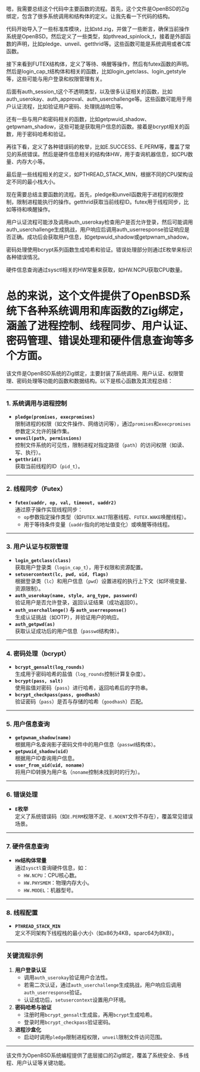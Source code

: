 嗯，我需要总结这个代码中主要函数的流程。首先，这个文件是OpenBSD的Zig绑定，包含了很多系统调用和结构体的定义。让我先看一下代码的结构。

代码开始导入了一些标准库模块，比如std.zig，并做了一些断言，确保当前操作系统是OpenBSD。然后定义了一些类型，如pthread_spinlock_t，接着是外部函数的声明，比如pledge、unveil、getthrid等。这些函数可能是系统调用或者C库函数。

接下来看到FUTEX结构体，定义了等待、唤醒等操作，然后有futex函数的声明。然后是login_cap_t结构体和相关的函数，比如login_getclass、login_getstyle等，这些可能与用户登录和权限管理有关。

后面有auth_session_t这个不透明类型，以及很多认证相关的函数，比如auth_userokay、auth_approval、auth_userchallenge等。这些函数可能用于用户认证流程，比如验证用户密码、处理挑战响应等。

还有一些与用户和密码相关的函数，比如getpwuid_shadow、getpwnam_shadow，这些可能是获取用户信息的函数。接着是bcrypt相关的函数，用于密码哈希和验证。

再往下看，定义了各种错误码的枚举，比如E.SUCCESS、E.PERM等，覆盖了常见的系统错误。然后是硬件信息相关的结构体HW，用于查询机器信息，如CPU数量、内存大小等。

最后是一些线程相关的定义，如PTHREAD_STACK_MIN，根据不同的CPU架构设定不同的最小栈大小。

现在需要总结主要函数的流程。首先，pledge和unveil函数用于进程的权限控制，限制进程能执行的操作。getthrid获取当前线程ID。futex用于线程同步，比如等待和唤醒操作。

用户认证流程可能涉及调用auth_userokay检查用户是否允许登录，然后可能调用auth_userchallenge生成挑战，用户响应后调用auth_userresponse验证响应是否正确。成功后会获取用户信息，如getpwuid_shadow或getpwnam_shadow。

密码处理使用bcrypt系列函数生成哈希和验证。错误处理部分则通过E枚举来标识各种错误情况。

硬件信息查询通过sysctl相关的HW常量来获取，如HW.NCPU获取CPU数量。

总的来说，这个文件提供了OpenBSD系统下各种系统调用和库函数的Zig绑定，涵盖了进程控制、线程同步、用户认证、密码管理、错误处理和硬件信息查询等多个方面。
================================================
该文件是OpenBSD系统的Zig绑定，主要封装了系统调用、用户认证、权限管理、密码处理等功能的函数和数据结构。以下是核心函数及其流程总结：

---

### **1. 系统调用与进程控制**
- **`pledge(promises, execpromises)`**  
  限制进程的权限（如文件操作、网络访问等），通过`promises`和`execpromises`参数定义允许的操作集。
- **`unveil(path, permissions)`**  
  控制文件系统的可见性，限制进程对指定路径（`path`）的访问权限（如读、写、执行）。
- **`getthrid()`**  
  获取当前线程的ID（`pid_t`）。

---

### **2. 线程同步（Futex）**
- **`futex(uaddr, op, val, timeout, uaddr2)`**  
  通过原子操作实现线程同步：
  - `op`参数指定操作类型（如`FUTEX.WAIT`阻塞线程、`FUTEX.WAKE`唤醒线程）。
  - 用于等待条件变量（`uaddr`指向的地址值变化）或唤醒等待线程。

---

### **3. 用户认证与权限管理**
- **`login_getclass(class)`**  
  获取用户登录类（`login_cap_t`），用于权限和资源配置。
- **`setusercontext(lc, pwd, uid, flags)`**  
  根据登录类（`lc`）和用户信息（`pwd`）设置进程的执行上下文（如环境变量、资源限制）。
- **`auth_userokay(name, style, arg_type, password)`**  
  验证用户是否允许登录，返回认证结果（成功返回0）。
- **`auth_userchallenge()` 与 `auth_userresponse()`**  
  生成认证挑战（如OTP），并验证用户的响应。
- **`auth_getpwd(as)`**  
  获取认证成功后的用户信息（`passwd`结构体）。

---

### **4. 密码处理（bcrypt）**
- **`bcrypt_gensalt(log_rounds)`**  
  生成用于密码哈希的盐值（`log_rounds`控制计算复杂度）。
- **`bcrypt(pass, salt)`**  
  使用盐值对密码（`pass`）进行哈希，返回哈希后的字符串。
- **`bcrypt_checkpass(pass, goodhash)`**  
  验证密码（`pass`）是否与存储的哈希（`goodhash`）匹配。

---

### **5. 用户信息查询**
- **`getpwnam_shadow(name)`**  
  根据用户名查询影子密码文件中的用户信息（`passwd`结构体）。
- **`getpwuid_shadow(uid)`**  
  根据用户ID查询用户信息。
- **`user_from_uid(uid, noname)`**  
  将用户ID转换为用户名（`noname`控制未找到时的行为）。

---

### **6. 错误处理**
- **`E`枚举**  
  定义了系统错误码（如`E.PERM`权限不足、`E.NOENT`文件不存在），覆盖常见错误场景。

---

### **7. 硬件信息查询**
- **`HW`结构体常量**  
  通过`sysctl`查询硬件信息，如：
  - `HW.NCPU`：CPU核心数。
  - `HW.PHYSMEM`：物理内存大小。
  - `HW.MODEL`：机器型号。

---

### **8. 线程配置**
- **`PTHREAD_STACK_MIN`**  
  定义不同架构下线程栈的最小大小（如x86为4KB，sparc64为8KB）。

---

### **关键流程示例**
1. **用户登录认证**  
   - 调用`auth_userokay`验证用户合法性。
   - 若需二次认证，通过`auth_userchallenge`生成挑战，用户响应后调用`auth_userresponse`验证。
   - 认证成功后，`setusercontext`设置用户环境。
2. **密码哈希与验证**  
   - 注册时用`bcrypt_gensalt`生成盐，再用`bcrypt`生成哈希。
   - 登录时用`bcrypt_checkpass`验证密码。
3. **进程沙盒化**  
   - 启动时调用`pledge`限制进程权限，`unveil`限制文件访问范围。

---

该文件为OpenBSD系统编程提供了底层接口的Zig绑定，覆盖了系统安全、多线程、用户认证等关键功能。